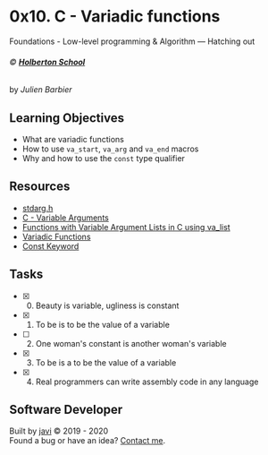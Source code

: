 # 0x10. C - Variadic functions
Foundations - Low-level programming & Algorithm ― Hatching out

###### :copyright: **[Holberton School](https://www.holbertonschool.com/)**
by _Julien Barbier_

## Learning Objectives
* What are variadic functions
* How to use ```va_start```, ```va_arg``` and ```va_end``` macros
* Why and how to use the ```const``` type qualifier

## Resources
* [stdarg.h](https://en.wikipedia.org/wiki/Stdarg.h)
* [C - Variable Arguments](https://www.tutorialspoint.com/cprogramming/c_variable_arguments.htm)
* [Functions with Variable Argument Lists in C using va_list](https://www.cprogramming.com/tutorial/c/lesson17.html)
* [Variadic Functions](https://www.gnu.org/software/libc/manual/html_node/Variadic-Functions.html)
* [Const Keyword](https://www.youtube.com/watch?v=1W4oyuOdXv8)

## Tasks
* [x] 0. Beauty is variable, ugliness is constant
* [x] 1. To be is to be the value of a variable
* [ ] 2. One woman's constant is another woman's variable
* [x] 3. To be is a to be the value of a variable
* [x] 4. Real programmers can write assembly code in any language

## Software Developer
Built by [javi](https://github.com/javi0x00) :copyright: 2019 - 2020  
Found a bug or have an idea? [Contact me](https://www.linkedin.com/in/javi0x00/).

